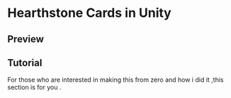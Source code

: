 # Hearthstone Cards in Unity

## Preview

## Tutorial
For those who are interested in making this from zero and how i did it ,this section is for you .

